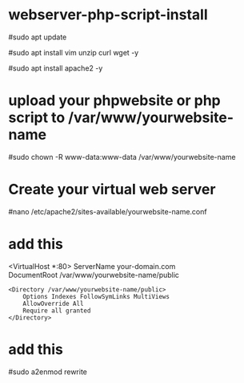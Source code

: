 # webserver-php-script-install

#sudo apt update

#sudo apt install vim unzip curl wget -y

#sudo apt install apache2 -y

# upload your phpwebsite or php script to /var/www/yourwebsite-name

#sudo chown -R www-data:www-data /var/www/yourwebsite-name

# Create your virtual web server

#nano /etc/apache2/sites-available/yourwebsite-name.conf

# add this #

<VirtualHost *:80>
    ServerName your-domain.com    
    DocumentRoot /var/www/yourwebsite-name/public
 
    <Directory /var/www/yourwebsite-name/public>
        Options Indexes FollowSymLinks MultiViews
        AllowOverride All
        Require all granted
    </Directory>
    
</VirtualHost>

# add this #

#sudo a2enmod rewrite


